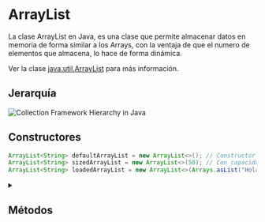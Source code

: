 # ArrayList
La clase ArrayList en Java, es una clase que permite almacenar datos en memoria de forma similar a los Arrays, con la ventaja de que el numero de elementos que almacena, lo hace de forma dinámica.

Ver la clase [java.util.ArrayList](https://docs.oracle.com/en/java/javase/17/docs/api/java.base/java/util/ArrayList.html) para más información.

## Jerarquía

![Collection Framework Hierarchy in Java](https://techvidvan.com/tutorials/wp-content/uploads/sites/2/2020/03/collection-framework-hierarchy-in-java.jpg)


## Constructores

```java
ArrayList<String> defaultArrayList = new ArrayList<>(); // Constructor por defecto
ArrayList<String> sizedArrayList = new ArrayList<>(50); // Con capacidad inicial
ArrayList<String> loadedArrayList = new ArrayList<>(Arrays.asList("Hola", "Adios")); // Con los datos de otra colección
```

<details>
<summary><h2>Métodos</h2></summary>

<details>
<summary><h3>add</h3></summary>

### add(int index, E element)

Añade un elemento en el índice especificado. **Debe estar dentro de la capacidad del `ArrayList`.** 
Si se omite el índice, lo añade al final del `ArrayList`.

#### Ejemplo

```java
ArrayList<String> newArrayList = new ArrayList<>();
newArrayList.add("Hola");
newArrayList.add("Adios");
newArrayList.add(1, "Qué tal");
newArrayList.forEach(System.out::println);
```
> Imprime: "Hola", "Qué tal", "Adios"
</details>

<details>
<summary><h3>addAll</h3></summary>

### addAll(int index, Collection<? extends E> c)

Añade una colección en el índice especificado. **Debe estar dentro de la capacidad del `ArrayList`.** 
Si se omite el índice, la añade al final del `ArrayList`.

#### Ejemplo

```java
ArrayList<String> newArrayList = new ArrayList<>(Arrays.asList("Hola"));
ArrayList<String> otherArrayList = new ArrayList<>(Arrays.asList("Qué tal", "Adios"));
newArrayList.addAll(otherArrayList);
newArrayList.forEach(System.out::println);
```
> Imprime: "Hola", "Qué tal", "Adios"
</details>

<details>
<summary><h3>clear</h3></summary>

### clear()

Elimina todos los elementos del `ArrayList`.

#### Ejemplo

```java
ArrayList<String> newArrayList = new ArrayList<>(Arrays.asList("Hola", "Qué tal", "Adios"));
newArrayList.clear();
newArrayList.forEach(System.out::println);
```
> No imprime nada
</details>

<details>
<summary><h3>clone</h3></summary>

### clone()

Clona un `ArrayList`. Devuelve un `Object`, por lo que hay que hacer un Cast. Es mejor utilizar el constructor new ArrayList(Collection<? extends E> c).

#### Ejemplo 1

```java
ArrayList<String> newArrayList = new ArrayList<>(Arrays.asList("Hola", "Qué tal", "Adios"));
ArrayList<String> otherArrayList = (ArrayList<String>) newArrayList.clone();
otherArrayList.forEach(System.out::println);
```
> Imprime: "Hola", "Qué tal", "Adios"

#### Ejemplo 2 (Utilizando el constructor)

```java
ArrayList<String> newArrayList = new ArrayList<>(Arrays.asList("Hola", "Qué tal", "Adios"));
ArrayList<String> otherArrayList = new ArrayList<>(newArrayList);
otherArrayList.forEach(System.out::println);
```
> Imprime: "Hola", "Qué tal", "Adios"
</details>

<details>
<summary><h3>contains</h3></summary>

### contains(Object o)

Devuelve `true` si el `ArrayList` contiene el elemento especificado.
**Importante:** El método contains, utiliza el método equals del objeto pasado como argumento. Si no se ha hecho override del método equals, nos devolverá falso salvo que sean la misma instancia del mismo objeto.

#### Ejemplo

```java
ArrayList<String> newArrayList = new ArrayList<>(Arrays.asList("Hola", "Qué tal", "Adios"));
System.out.println(newArrayList.contains("Hola"));
```
> Imprime: "true"
</details>
    
<details>
<summary><h3>ensureCapacity</h3></summary>

### ensureCapacity(int minCapacity)

Aumenta la capacidad del `ArrayList` para asegurarse de que puede almacenar como mínimo un número de elementos.
Además, mejora el rendimiento de la carga de muchos datos.

#### Ejemplo

```java
ArrayList<Integer> newArrayList = new ArrayList<>();
ArrayList<Integer> otherArrayList = new ArrayList<>();

long inicio = System.currentTimeMillis();
for (int i = 0; i < 157_483_647; i++) {
    newArrayList.add(i);
}
long fin = System.currentTimeMillis();
System.out.println("Primera carga: " + (fin - inicio));
newArrayList = null;

otherArrayList.ensureCapacity(157_483_647); //Utilizo ensureCapacity
long inicio2 = System.currentTimeMillis();
for (int i = 0; i < 157_483_647; i++) {
    otherArrayList.add(i);
}
long fin2 = System.currentTimeMillis();
System.out.println("Segunda carga: " + (fin2 - inicio2));
```
> Imprime: "Primera carga: 2623", "Segunda carga: 1241"
</details>
    
<details>
<summary><h3>equals</h3></summary>

### equals(Object o)
Compara el objeto especificado con esta lista.

#### Ejemplo

```java
ArrayList<String> newArrayList = new ArrayList<>(Arrays.asList("Hola", "Qué tal", "Adios"));
System.out.println(newArrayList.equals(Arrays.asList("Hola", "Qué tal", "Adios")));
```
> Imprime: "true"
</details>
  
<details>
<summary><h3>forEach</h3></summary>

### forEach(Consumer<? super E> action)
Realiza la acción proporcionada como argumento a cada elemento del `ArrayList` hasta que todos los elementos han sido procesados.

#### Ejemplo

```java
ArrayList<Integer> newArrayList = new ArrayList<>(Arrays.asList(1, 2, 4, 5));
newArrayList.forEach(num -> System.out.println(num * 3));
```
> Imprime: 3, 6, 12, 15
</details>
  
<details>
<summary><h3>get</h3></summary>

### get(int index)
Devuelve el elemento del índice indicado.

#### Ejemplo

```java
ArrayList<String> newArrayList = new ArrayList<>(Arrays.asList("Hola", "Adios"));
System.out.println(newArrayList.get(1));
```
> Imprime: "Adios"
</details>
   
<details>
<summary><h3>hashCode</h3></summary>

### hashCode()
Devuelve el hash code del `ArrayList`.

#### Ejemplo

```java
ArrayList<String> newArrayList = new ArrayList<>(Arrays.asList("Hola", "Adios"));
System.out.println(newArrayList.hashCode());
```
> Imprime: 133020495
</details>
   
<details>
<summary><h3>indexOf</h3></summary>

### indexOf(Object o)
Devuelve el índice de la primera aparición del elemento especificado en el `ArrayList`. Si no se encuentra, devuelve -1.

#### Ejemplo

```java
ArrayList<String> newArrayList = new ArrayList<>(Arrays.asList("Hola", "Adios"));
System.out.println(newArrayList.indexOf("Adios"));
System.out.println(newArrayList.indexOf("Qué tal"));
```
> Imprime: 1, -1
</details>
   
<details>
<summary><h3>isEmpty</h3></summary>

### isEmpty()
Devuelve `true` si el `ArrayList` está vacío.

#### Ejemplo

```java
ArrayList<String> newArrayList = new ArrayList<>();
System.out.println(newArrayList.isEmpty());
newArrayList.add("Hola");
System.out.println(newArrayList.isEmpty());
```
> Imprime: "true", "false"
</details>
   
<details>
<summary><h3>iterator</h3></summary>

### iterator()
Devuelve un `Iterator` de los elementos del `ArrayList`.

#### Ejemplo

```java
ArrayList<String> newArrayList = new ArrayList<>(Arrays.asList("Hola", "Qué tal", "Adios"));
Iterator<?> iterator = newArrayList.iterator();
System.out.println(iterator.next());
System.out.println(iterator.next());
iterator.remove();
System.out.println("x".repeat(15));
newArrayList.forEach(System.out::println);
```
> Imprime: "Hola", "Qué tal", "xxxxxxxxxxxxxxx", "Hola", "Adios"
</details>
    
<details>
<summary><h3>lastIndexOf</h3></summary>

### lastIndexOf(Object o)
Devuelve el índice de la última aparición del elemento especificado en el `ArrayList`. Si no se encuentra, devuelve -1.

#### Ejemplo

```java
ArrayList<Integer> newArrayList = new ArrayList<>(Arrays.asList(1, 3, 4, 3));
System.out.println(newArrayList.lastIndexOf(4));
System.out.println(newArrayList.lastIndexOf(3));
System.out.println(newArrayList.lastIndexOf(5));
```
> Imprime: 2, 3, -1
</details>

<details>
<summary><h3>listIterator</h3></summary>
   
### listIterator()
Devuelve un `ListIterator` de los elementos del `ArrayList`.

#### Ejemplo

```java
ArrayList<String> newArrayList = new ArrayList<>(Arrays.asList("Hola", "Qué tal", "Adios"));
ListIterator<?> iterator = newArrayList.listIterator();
System.out.println(iterator.next());
System.out.println(iterator.next());
System.out.println(iterator.next());
System.out.println(iterator.previous());
System.out.println(iterator.previous());
iterator.remove();
System.out.println("x".repeat(15));
newArrayList.forEach(System.out::println);
```
> Imprime: "Hola", "Qué tal", "Adios", "Adios", "Qué tal", "xxxxxxxxxxxxxxx", "Hola", "Adios"
</details>
    
<details>
<summary><h3>remove</h3></summary>
 
### remove(int index)
Elimina el elemento del índice especificado.

#### Ejemplo

```java
ArrayList<String> newArrayList = new ArrayList<>(Arrays.asList("Hola", "Qué tal", "Adios"));
newArrayList.remove(1);
newArrayList.forEach(System.out::println);
```
> Imprime: "Hola", "Adios"

### remove(Object o)
Elimina la primera aparición del elemento en el `ArrayList`.

#### Ejemplo

```java
ArrayList<String> newArrayList = new ArrayList<>(Arrays.asList("Hola", "Qué tal", "Adios"));
newArrayList.remove("Qué tal");
newArrayList.forEach(System.out::println);
```
> Imprime: "Hola", "Adios"
</details>

<details>
<summary><h3>removeAll</h3></summary>
              
### removeAll(Collection<?> c)
Elimina del `ArrayList` todos los elementos que contiene la colección pasada.

#### Ejemplo

```java
ArrayList<String> newArrayList = new ArrayList<>(Arrays.asList("Hola", "Qué tal", "Muy buenas", "Adios"));
ArrayList<String> otherArrayList = new ArrayList<>(Arrays.asList("Hola", "Saludos", "Adios"));
newArrayList.removeAll(otherArrayList);
newArrayList.forEach(System.out::println);
```
> Imprime: "Qué tal", "Muy buenas"
</details>

<details>
<summary><h3>removeIf</h3></summary>

### removeIf(Predicate<? super E> filter)
Elimina del `ArrayList` todos los elementos que cumplan la condición del `Predicate`.

#### Ejemplo

```java
ArrayList<String> newArrayList = new ArrayList<>(Arrays.asList("Hola", "Qué tal", "Muy buenas", "Adios"));
newArrayList.removeIf(texto -> texto.contains("o"));
newArrayList.forEach(System.out::println);
```
> Imprime: "Qué tal", "Muy buenas"
</details>
              
<details>
<summary><h3>removeRange</h3></summary>
 
### removeRange(int fromIndex, int toIndex)
Elimina todos los elementos cuyo índice sea desde `fromIndex` (incluído) y `toIndex` (excluído). El método es `protected`, por lo que para conseguir el mismo resultado hay que utilizar el método `subList(int fromIndex, int toIndex)` y utilizar el método `clear()`.

#### Ejemplo

```java
ArrayList<String> newArrayList = new ArrayList<>(Arrays.asList("Hola", "Qué tal", "Muy buenas", "Adios"));
newArrayList.subList(1, 3).clear();
newArrayList.forEach(System.out::println);
```
> Imprime: "Qué tal", "Adios"
</details>

<details>
<summary><h3>retainAll</h3></summary>
              
### retainAll(Collection<?> c)
Mantiene en el `ArrayList` todos los elementos que contiene la colección pasada.

#### Ejemplo

```java
ArrayList<String> newArrayList = new ArrayList<>(Arrays.asList("Hola", "Qué tal", "Muy buenas", "Adios"));
ArrayList<String> otherArrayList = new ArrayList<>(Arrays.asList("Hola", "Saludos", "Adios"));
newArrayList.retainAll(otherArrayList);
newArrayList.forEach(System.out::println);
```
> Imprime: "Hola", "Adios"
</details>
              
<details>
<summary><h3>set</h3></summary>

### set(int index, E element)
Remplaza el elemento del índice especificado por el elemento pasado como argumento.

#### Ejemplo

```java
ArrayList<String> newArrayList = new ArrayList<>(Arrays.asList("Hola", "Qué tal", "Muy buenas", "Adios"));
newArrayList.set(1, "k tal");
newArrayList.forEach(System.out::println);
```
> Imprime: "Hola", "k tal", "Muy buenas", "Adios"
</details>

<details>
<summary><h3>size</h3></summary>
  
### size()
Devuelve el número de elementos.

```java
ArrayList<String> newArrayList = new ArrayList<>(Arrays.asList("Hola", "Qué tal", "Muy buenas", "Adios"));
System.out.println(newArrayList.size());
```
> Imprime: 4

<details>
<summary><h3>spliterator</h3></summary>

### spliterator()
Crea un `Spliterator` con los elementos del `ArrayList`.

#### Ejemplo

```java
ArrayList<Integer> list = new ArrayList<>(Arrays.asList(3, 2, 5, 6, 8));
Spliterator<Integer> parte1 = list.spliterator(); // Creo el Spliterator
Spliterator<Integer> parte2 = parte1.trySplit(); // Divido el Spliterator
parte2.forEachRemaining(System.out::println); // Imprimo una parte
System.out.println("x".repeat(15)); // Imprimo una división de texto
parte1.forEachRemaining((a) -> {
    a *= 10; // Multiplico por 10 cada elemento de la parte2
    System.out.println(a); // Imprimo cada elemento
});
```
> Imprime: 3 2 xxxxxxxxxxxxxxx 50 60 80
</details>

<details>
<summary><h3>subList</h3></summary>

              
### subList(int fromIndex, int toIndex)
Devuelve una lista con los elementos del `ArrayList` desde `fromIndex` (incluído) y `toIndex` (excluído)

#### Ejemplo

```java
ArrayList<String> newArrayList = new ArrayList<>(Arrays.asList("Hola", "Qué tal", "Muy buenas", "Adios"));
newArrayList.subList(1, 3).forEach(System.out::println);
```
> Imprime: "Qué tal", "Muy buenas"
</details>

<details>
<summary><h3>toArray</h3></summary>
              
### toArray(T[] a)
Devuelve un `Array[]` con todos los elementos del `ArrayList`.

#### Ejemplo

```java
ArrayList<String> newArrayList = new ArrayList<>(Arrays.asList("Hola", "Qué tal", "Muy buenas", "Adios"));
String[] fixedArray = newArrayList.toArray(String[]::new);
System.out.println(fixedArray[1]);
```
> Imprime: "Qué tal"
</details>

<details>
<summary><h3>trimToSize</h3></summary>

### trimToSize()
Recorta la capacidad `ArrayList` a su tamaño actual (`size`)
</details>

</details>
              